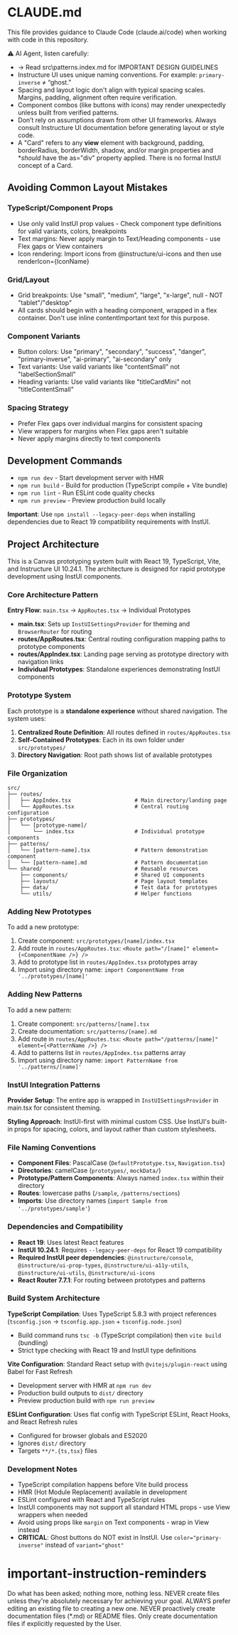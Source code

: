 # CLAUDE.md

This file provides guidance to Claude Code (claude.ai/code) when working with code in this repository.

⚠️ AI Agent, listen carefully:

- -> Read src\patterns\.index.md for IMPORTANT DESIGN GUIDELINES
- Instructure UI uses unique naming conventions. For example: `primary-inverse` ≠ “ghost.”
- Spacing and layout logic don't align with typical spacing scales. Margins, padding, alignment often require verification.
- Component combos (like buttons with icons) may render unexpectedly unless built from verified patterns.
- Don’t rely on assumptions drawn from other UI frameworks. Always consult Instructure UI documentation before generating layout or style code.
- A "Card" refers to any **view** element with background, padding, borderRadius, borderWidth, shadow, and/or margin properties and **should* have the as="div" property applied. There is no formal InstUI concept of a Card. 


## Avoiding Common Layout Mistakes

### TypeScript/Component Props
- Use only valid InstUI prop values - Check component type definitions for valid variants, colors, breakpoints
- Text margins: Never apply margin to Text/Heading components - use Flex gaps or View containers
- Icon rendering: Import icons from @instructure/ui-icons and then use renderIcon={IconName}

### Grid/Layout
- Grid breakpoints: Use "small", "medium", "large", "x-large", null - NOT "tablet"/"desktop"
- All cards should begin with a heading component, wrapped in a flex container. Don't use inline contentImportant text for this purpose.

### Component Variants
- Button colors: Use "primary", "secondary", "success", "danger", "primary-inverse", "ai-primary", "ai-secondary" only
- Text variants: Use valid variants like "contentSmall" not "labelSectionSmall"
- Heading variants: Use valid variants like "titleCardMini" not "titleContentSmall"

### Spacing Strategy
- Prefer Flex gaps over individual margins for consistent spacing
- View wrappers for margins when Flex gaps aren't suitable
- Never apply margins directly to text components



## Development Commands

- `npm run dev` - Start development server with HMR
- `npm run build` - Build for production (TypeScript compile + Vite bundle)
- `npm run lint` - Run ESLint code quality checks
- `npm run preview` - Preview production build locally

**Important**: Use `npm install --legacy-peer-deps` when installing dependencies due to React 19 compatibility requirements with InstUI.

## Project Architecture

This is a Canvas prototyping system built with React 19, TypeScript, Vite, and Instructure UI 10.24.1. The architecture is designed for rapid prototype development using InstUI components.

### Core Architecture Pattern

**Entry Flow**: `main.tsx` → `AppRoutes.tsx` → Individual Prototypes

- **main.tsx**: Sets up `InstUISettingsProvider` for theming and `BrowserRouter` for routing
- **routes/AppRoutes.tsx**: Central routing configuration mapping paths to prototype components
- **routes/AppIndex.tsx**: Landing page serving as prototype directory with navigation links
- **Individual Prototypes**: Standalone experiences demonstrating InstUI components

### Prototype System

Each prototype is a **standalone experience** without shared navigation. The system uses:

1. **Centralized Route Definition**: All routes defined in `routes/AppRoutes.tsx`
2. **Self-Contained Prototypes**: Each in its own folder under `src/prototypes/`
3. **Directory Navigation**: Root path shows list of available prototypes

### File Organization

```
src/
├── routes/
│   ├── AppIndex.tsx                    # Main directory/landing page
│   └── AppRoutes.tsx                   # Central routing configuration
├── prototypes/
│   └── [prototype-name]/
│       └── index.tsx                   # Individual prototype components
├── patterns/
│   └── [pattern-name].tsx              # Pattern demonstration component
│   └── [pattern-name].md               # Pattern documentation
└── shared/                             # Reusable resources
    ├── components/                     # Shared UI components
    ├── layouts/                        # Page layout templates
    ├── data/                           # Test data for prototypes
    └── utils/                          # Helper functions
```

### Adding New Prototypes

To add a new prototype:

1. Create component: `src/prototypes/[name]/index.tsx`
2. Add route in `routes/AppRoutes.tsx`: `<Route path="/[name]" element={<ComponentName />} />`
3. Add to prototype list in `routes/AppIndex.tsx` prototypes array
4. Import using directory name: `import ComponentName from '../prototypes/[name]'`

### Adding New Patterns

To add a new pattern:


1. Create component: `src/patterns/[name].tsx` 
2. Create documentation: `src/patterns/[name].md`
3. Add route in `routes/AppRoutes.tsx`: `<Route path="/patterns/[name]" element={<PatternName />} />`
4. Add to patterns list in `routes/AppIndex.tsx` patterns array
5. Import using directory name: `import PatternName from '../patterns/[name]'`

### InstUI Integration Patterns

**Provider Setup**: The entire app is wrapped in `InstUISettingsProvider` in main.tsx for consistent theming.

**Styling Approach**: InstUI-first with minimal custom CSS. Use InstUI's built-in props for spacing, colors, and layout rather than custom stylesheets.

### File Naming Conventions

- **Component Files**: PascalCase (`DefaultPrototype.tsx`, `Navigation.tsx`)
- **Directories**: camelCase (`prototypes/`, `mockData/`)
- **Prototype/Pattern Components**: Always named `index.tsx` within their directory
- **Routes**: lowercase paths (`/sample`, `/patterns/sections`)
- **Imports**: Use directory names (`import Sample from '../prototypes/sample'`)

### Dependencies and Compatibility

- **React 19**: Uses latest React features
- **InstUI 10.24.1**: Requires `--legacy-peer-deps` for React 19 compatibility
- **Required InstUI peer dependencies**: `@instructure/console`, `@instructure/ui-prop-types`, `@instructure/ui-a11y-utils`, `@instructure/ui-utils`, `@instructure/ui-icons`
- **React Router 7.7.1**: For routing between prototypes and patterns

### Build System Architecture

**TypeScript Compilation**: Uses TypeScript 5.8.3 with project references (`tsconfig.json` → `tsconfig.app.json` + `tsconfig.node.json`)
- Build command runs `tsc -b` (TypeScript compilation) then `vite build` (bundling)
- Strict type checking with React 19 and InstUI type definitions

**Vite Configuration**: Standard React setup with `@vitejs/plugin-react` using Babel for Fast Refresh
- Development server with HMR at `npm run dev`
- Production build outputs to `dist/` directory
- Preview production build with `npm run preview`

**ESLint Configuration**: Uses flat config with TypeScript ESLint, React Hooks, and React Refresh rules
- Configured for browser globals and ES2020
- Ignores `dist/` directory
- Targets `**/*.{ts,tsx}` files

### Development Notes

- TypeScript compilation happens before Vite build process
- HMR (Hot Module Replacement) available in development
- ESLint configured with React and TypeScript rules
- InstUI components may not support all standard HTML props - use View wrappers when needed
- Avoid using props like `margin` on Text components - wrap in View instead
- **CRITICAL**: Ghost buttons do NOT exist in InstUI. Use `color="primary-inverse"` instead of `variant="ghost"`

# important-instruction-reminders
Do what has been asked; nothing more, nothing less.
NEVER create files unless they're absolutely necessary for achieving your goal.
ALWAYS prefer editing an existing file to creating a new one.
NEVER proactively create documentation files (*.md) or README files. Only create documentation files if explicitly requested by the User.